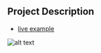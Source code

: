 ## Project Description

* [live example](https://partybrasil.github.io/website-templates/prosimii/)

![alt text](https://github.com/learning-zone/Website-Templates/blob/master/assets/prosimii.png "prosimii")
